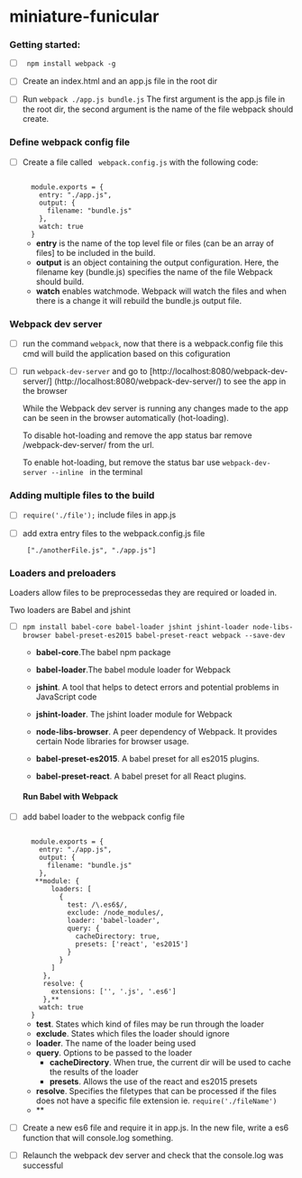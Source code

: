 # miniature-funicular

### Getting started:


- [ ] ``` npm install webpack -g```


- [ ] Create an index.html and an app.js file in the root dir

- [ ] Run ```webpack ./app.js bundle.js```
The first argument is the app.js file in the root dir, the second argument is the name of the file  webpack should create.

### Define webpack config file

- [ ] Create a file called ``` webpack.config.js``` with the following code:

  <code>
    module.exports = {
      entry: "./app.js",
      output: {
        filename: "bundle.js"
      },
      watch: true
    }
  </code>


  - **entry** is the name of the top level file or files (can be an array of files] to be included in the build.
  - **output** is an object containing the output configuration. Here, the filename key (bundle.js) specifies the name of the file Webpack should build.
  - **watch** enables watchmode. Webpack will watch the files and when there is a change it will rebuild the bundle.js output file.

### Webpack dev server

- [ ] run the command ```webpack```, now that there is a webpack.config file this cmd will build the application based on this cofiguration

- [ ] run ```webpack-dev-server``` and go to [http://localhost:8080/webpack-dev-server/] (http://localhost:8080/webpack-dev-server/) to see the app in the browser

  While the Webpack dev server is running any changes made to the app can be seen in the browser automatically (hot-loading).

  To disable hot-loading and remove the app status bar remove /webpack-dev-server/ from the url.

  To enable hot-loading, but remove the status bar use ```webpack-dev-server --inline ``` in the terminal


### Adding multiple files to the build

- [ ] ```require('./file');``` include files in app.js
- [ ] add extra entry files to the webpack.config.js file

  ``` ["./anotherFile.js", "./app.js"]```


### Loaders and preloaders
Loaders allow files to be preprocessedas they are required or loaded in.

Two loaders are Babel and jshint

- [ ] ```npm install babel-core babel-loader jshint jshint-loader node-libs-browser babel-preset-es2015 babel-preset-react webpack --save-dev```

  - **babel-core**.The babel npm package

  - **babel-loader**.The babel module loader for Webpack

  - **jshint**. A tool that helps to detect errors and potential problems in JavaScript code

  - **jshint-loader**. The jshint loader module for Webpack

  - **node-libs-browser**. A peer dependency of Webpack. It provides certain Node libraries for browser usage.

  - **babel-preset-es2015**. A babel preset for all es2015 plugins.

  - **babel-preset-react**. A babel preset for all React plugins.

  #### Run Babel with Webpack

- [ ] add babel loader to the webpack config file

  <code>
    module.exports = {
      entry: "./app.js",
      output: {
        filename: "bundle.js"
      },
     **module: {
         loaders: [
           {
             test: /\.es6$/,
             exclude: /node_modules/,
             loader: 'babel-loader',
             query: {
               cacheDirectory: true,
               presets: ['react', 'es2015']
             }
           }
         ]
       },
       resolve: {
         extensions: ['', '.js', '.es6']
       },**
      watch: true
    }
  </code>

  - **test**. States which kind of files may be run through the loader
  - **exclude**. States which files the loader should ignore
  - **loader**. The name of the loader being used
  - **query**. Options to be passed to the loader 
    - **cacheDirectory**. When true, the current dir will be used to cache the results of the loader
    - **presets**. Allows the use of the react and es2015 presets 
  - **resolve**. Specifies the filetypes that can be processed if  the files does not have a specific file extension ie. ```require('./fileName')```
  - **

- [ ] Create a new es6 file and require it in app.js. In the new file, write a es6 function that will console.log something.

- [ ] Relaunch the webpack dev server and check that the console.log was successful